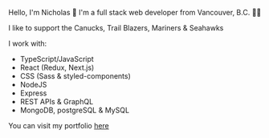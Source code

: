 Hello, I'm Nicholas 👋 I'm a full stack web developer from Vancouver, B.C. 🚵‍♂️ 

I like to support the Canucks, Trail Blazers, Mariners & Seahawks

I work with: 
- TypeScript/JavaScript
- React (Redux, Next.js)
- CSS (Sass & styled-components)
- NodeJS
- Express
- REST APIs & GraphQL
- MongoDB, postgreSQL & MySQL

You can visit my portfolio [here](https://nsjteo.github.io/portfolio/)
